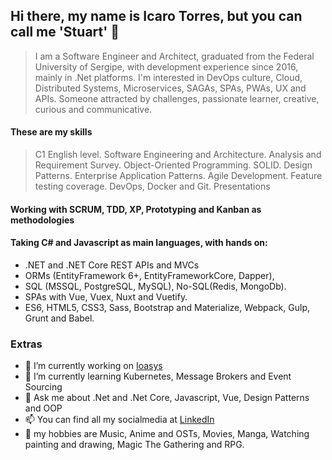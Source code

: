 ## Hi there, my name is Icaro Torres, but you can call me 'Stuart' 👋

> I am a Software Engineer and Architect, graduated from the Federal University of Sergipe, with development experience since 2016, mainly in .Net platforms. I'm interested in DevOps culture, Cloud, Distributed Systems, Microservices, SAGAs, SPAs, PWAs, UX and APIs. Someone attracted by challenges, passionate learner, creative, curious and communicative.

#### These are my skills

> C1 English level. Software Engineering and Architecture. Analysis and Requirement Survey. Object-Oriented Programming. SOLID. Design Patterns. Enterprise Application Patterns. Agile Development. Feature testing coverage. DevOps, Docker and Git. Presentations

#### Working with SCRUM, TDD, XP, Prototyping and Kanban as methodologies

#### Taking C# and Javascript as main languages, with hands on:

- .NET and .NET Core REST APIs and MVCs
- ORMs (EntityFramework 6+, EntityFrameworkCore, Dapper), 
- SQL (MSSQL, PostgreSQL, MySQL), No-SQL(Redis, MongoDb).
- SPAs with Vue, Vuex, Nuxt and Vuetify.
- ES6, HTML5, CSS3, Sass, Bootstrap and Materialize, Webpack, Gulp, Grunt and Babel.

### Extras

- 🔭 I’m currently working on [Ioasys](https://www.ioasys.com.br)
- 🌱 I’m currently learning Kubernetes, Message Brokers and Event Sourcing
- 💬 Ask me about .Net and .Net Core, Javascript, Vue, Design Patterns and OOP
- 📫 You can find all my socialmedia at [LinkedIn](https://www.linkedin.com/in/icarotorres-stuart)
- 👋 my hobbies are Music, Anime and OSTs, Movies, Manga, Watching painting and drawing, Magic The Gathering and RPG.

